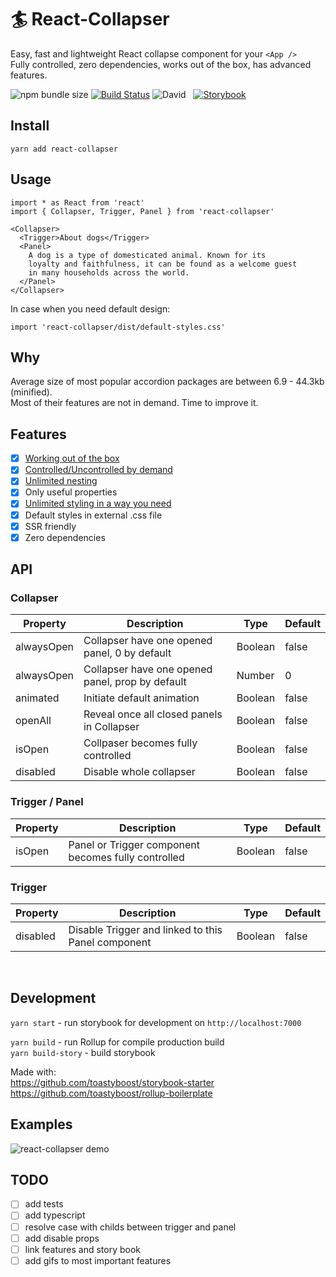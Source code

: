 # 🏄‍ React-Collapser

Easy, fast and lightweight React collapse component for your `<App />`  
Fully controlled, zero dependencies, works out of the box, has advanced features.

![npm bundle size](https://img.shields.io/bundlephobia/min/react-collapser?color=success&label=minified) [![Build Status](https://travis-ci.org/toastyboost/react-collapser.svg?branch=master)](https://travis-ci.org/toastyboost/react-collapser) ![David](https://img.shields.io/david/toastyboost/react-collapser?label=dependencies) &nbsp; [![Storybook](https://cdn.jsdelivr.net/gh/storybookjs/brand@master/badge/badge-storybook.svg)](https://toastyboost.github.io/react-collapser)

## Install

```
yarn add react-collapser
```

## Usage

```
import * as React from 'react'
import { Collapser, Trigger, Panel } from 'react-collapser'

<Collapser>
  <Trigger>About dogs</Trigger>
  <Panel>
    A dog is a type of domesticated animal. Known for its
    loyalty and faithfulness, it can be found as a welcome guest
    in many households across the world.
  </Panel>
</Collapser>
```

In case when you need default design:

```
import 'react-collapser/dist/default-styles.css'
```

## Why

Average size of most popular accordion packages are between 6.9 - 44.3kb (minified).  
Most of their features are not in demand. Time to improve it.

## Features

- [x] [Working out of the box](https://toastyboost.github.io/react-collapser/?path=/story/collapser--accordion)
- [x] [Controlled/Uncontrolled by demand](https://toastyboost.github.io/react-collapser/?path=/story/properties--controlled-collapser)
- [x] [Unlimited nesting](https://toastyboost.github.io/react-collapser/?path=/story/inheritance--defaut)
- [x] Only useful properties
- [x] [Unlimited styling in a way you need](https://toastyboost.github.io/react-collapser/?path=/story/styling--styled-components)
- [x] Default styles in external .css file
- [x] SSR friendly
- [x] Zero dependencies

## API

### Collapser

| Property   | Description                                      | Type    | Default |
| ---------- | ------------------------------------------------ | ------- | ------- |
| alwaysOpen | Collapser have one opened panel, 0 by default    | Boolean | false   |
| alwaysOpen | Collapser have one opened panel, prop by default | Number  | 0       |
| animated   | Initiate default animation                       | Boolean | false   |
| openAll    | Reveal once all closed panels in Collapser       | Boolean | false   |
| isOpen     | Collpaser becomes fully controlled               | Boolean | false   |
| disabled   | Disable whole collapser                          | Boolean | false   |

### Trigger / Panel

| Property | Description                                         | Type    | Default |
| -------- | --------------------------------------------------- | ------- | ------- |
| isOpen   | Panel or Trigger component becomes fully controlled | Boolean | false   |

### Trigger

| Property | Description                                        | Type    | Default |
| -------- | -------------------------------------------------- | ------- | ------- |
| disabled | Disable Trigger and linked to this Panel component | Boolean | false   |

&nbsp;

## Development

`yarn start` - run storybook for development on `http://localhost:7000`

`yarn build` - run Rollup for compile production build  
`yarn build-story` - build storybook

Made with:  
https://github.com/toastyboost/storybook-starter  
https://github.com/toastyboost/rollup-boilerplate

## Examples

![react-collapser demo](https://toastyboost.github.io/upload/react-collapser-demo.gif)

## TODO

- [ ] add tests
- [ ] add typescript
- [ ] resolve case with childs between trigger and panel
- [ ] add disable props
- [ ] link features and story book
- [ ] add gifs to most important features
